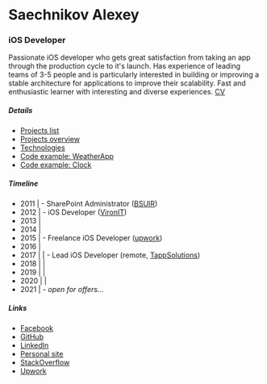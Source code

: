 
# Saechnikov Alexey

### iOS Developer

Passionate iOS developer who gets great satisfaction from taking an app through the production cycle to it's launch. Has experience of leading teams of 3-5 people and is particularly interested in building or improving a stable architecture for applications to improve their scalability. Fast and enthusiastic learner with interesting and diverse experiences. [CV](alexey_saechnikov_cv.pdf)

##### Details

- [Projects list](projects_list.md)
- [Projects overview](projects_overview.md)
- [Technologies](technologies_list.md)
- [Code example: WeatherApp](code_examples_weather_app.md)
- [Code example: Clock](code_examples_clock.md)

##### Timeline

- 2011 | - SharePoint Administrator ([BSUIR](https://bsuir.by))  
- 2012 | - iOS Developer ([VironIT](https://vironit.com))  
- 2013 |
- 2014 |
- 2015 | - Freelance iOS Developer ([upwork](https://www.upwork.com/freelancers/~0164318e9deae07ccb))
- 2016 |
- 2017 | | - Lead iOS Developer (remote, [TappSolutions](https://www.tappsolutions.com/))
- 2018 | |
- 2019 | |
- 2020 | |
- 2021 | - *open for offers...*

##### Links

- [Facebook](https://www.facebook.com/fizzy871)   
- [GitHub](https://github.com/fizzy871)  
- [LinkedIn](https://www.linkedin.com/in/saechnikov/)  
- [Personal site](http://saechnikov.com)  
- [StackOverflow](https://stackoverflow.com/users/1885345/alexey-saechnikov)
- [Upwork](https://www.upwork.com/freelancers/~0164318e9deae07ccb)   


